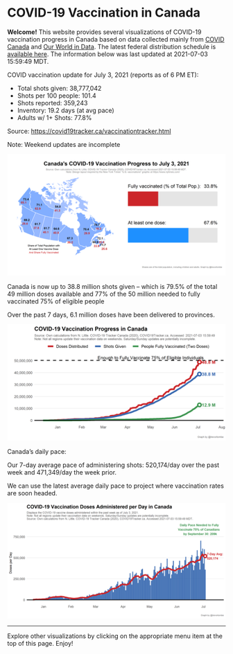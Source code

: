 COVID-19 Vaccination in Canada
==============================

**Welcome!** This website provides several visualizations of COVID-19
vaccination progress in Canada based on data collected mainly from
[COVID Canada](https://covid19tracker.ca/vaccinationtracker.html) and
[Our World in Data](https://ourworldindata.org/covid-vaccinations). The
latest federal distribution schedule is [available
here](https://www.canada.ca/en/public-health/services/diseases/2019-novel-coronavirus-infection/prevention-risks/covid-19-vaccine-treatment/vaccine-rollout.html).
The information below was last updated at 2021-07-03 15:59:49 MDT.

COVID vaccination update for July 3, 2021 (reports as of 6 PM ET):

-   Total shots given: 38,777,042
-   Shots per 100 people: 101.4
-   Shots reported: 359,243
-   Inventory: 19.2 days (at avg pace)
-   Adults w/ 1+ Shots: 77.8%

Source:
<a href="https://covid19tracker.ca/vaccinationtracker.html" class="uri">https://covid19tracker.ca/vaccinationtracker.html</a>

Note: Weekend updates are incomplete

![](Plots/plot_main.png)

Canada is now up to 38.8 million shots given – which is 79.5% of the
total 49 million doses available and 77% of the 50 million needed to
fully vaccinated 75% of eligible people

Over the past 7 days, 6.1 million doses have been delivered to
provinces.

![](Plots/plot_total.png)

Canada’s daily pace:

Our 7-day average pace of administering shots: 520,174/day over the past
week and 471,349/day the week prior.

We can use the latest average daily pace to project where vaccination
rates are soon headed.

![](Plots/pace_national.png)

------------------------------------------------------------------------

Explore other visualizations by clicking on the appropriate menu item at
the top of this page. Enjoy!
